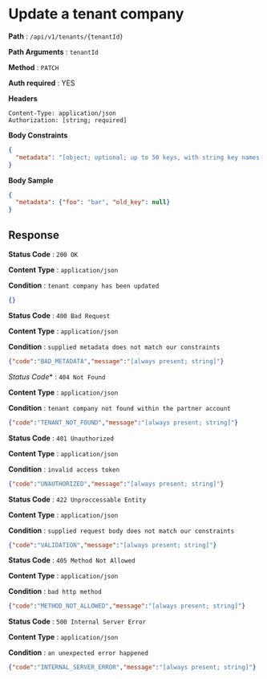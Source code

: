 #  Update a tenant company
**Path** : `/api/v1/tenants/{tenantId}`

**Path Arguments** : `tenantId`

**Method** : `PATCH`

**Auth required** : YES

**Headers**
```
Content-Type: application/json
Authorization: [string; required]
```

**Body Constraints**
```json
{
  "metadata": "[object; optional; up to 50 keys, with string key names up to 40 characters long and (string values up to 500 characters long or null values)]"
}
```
**Body Sample**
```json
{
  "metadata": {"foo": "bar", "old_key": null}
}
```

##  Response

**Status Code** : `200 OK`

**Content Type** : `application/json`

**Condition** : `tenant company has been updated`
```json
{}
```
**Status Code** : `400 Bad Request`

**Content Type** : `application/json`

**Condition** : `supplied metadata does not match our constraints`
```json
{"code":"BAD_METADATA","message":"[always present; string]"}
```
*Status Code** : `404 Not Found`

**Content Type** : `application/json`

**Condition** : `tenant company not found within the partner account`
```json
{"code":"TENANT_NOT_FOUND","message":"[always present; string]"}
```
**Status Code** : `401 Unauthorized`

**Content Type** : `application/json`

**Condition** : `invalid access token`
```json
{"code":"UNAUTHORIZED","message":"[always present; string]"}
```
**Status Code** : `422 Unproccessable Entity`

**Content Type** : `application/json`

**Condition** : `supplied request body does not match our constraints`
```json
{"code":"VALIDATION","message":"[always present; string]"}
```
**Status Code** : `405 Method Not Allowed`

**Content Type** : `application/json`

**Condition** : `bad http method`
```json
{"code":"METHOD_NOT_ALLOWED","message":"[always present; string]"}
```
**Status Code** : `500 Internal Server Error`

**Content Type** : `application/json`

**Condition** : `an unexpected error happened`
```json
{"code":"INTERNAL_SERVER_ERROR","message":"[always present; string]"}
```